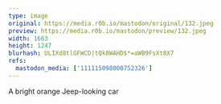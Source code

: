 ```yaml
---
type: image
original: https://media.r0b.io/mastodon/original/132.jpeg
preview: https://media.r0b.io/mastodon/preview/132.jpeg
width: 1663
height: 1247
blurhash: ULIXd8tlGFWCD|tQk8WAHD$*=aWB9FsXt8X7
refs:
  mastodon_media: ['111115098000752326']
---
```


A bright orange Jeep-looking car
